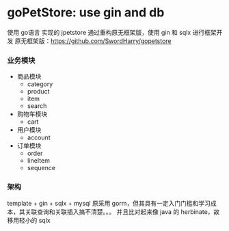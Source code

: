# goPetStore: use gin and db
使用 go语言 实现的 jpetstore
通过重构原无框架版，使用 gin 和 sqlx 进行框架开发
原无框架版：https://github.com/SwordHarry/gopetstore

### 业务模块
- 商品模块
    - category
    - product
    - item
    - search
- 购物车模块
    - cart
- 用户模块
    - account
- 订单模块
    - order
    - lineItem
    - sequence

### 架构
template + gin + sqlx + mysql
原采用 gorm，但其具有一定入门门槛和学习成本，其关联查询和关联插入搞不清楚。。。
并且比对起来像 java 的 herbinate，故移用轻小的 sqlx
